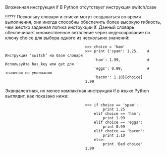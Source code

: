 Вложенная инструкция if
В Python отсутствует инструкция switch/case
 
!!!??? Поскольку словари и списки могут создаваться во время выполнения, они иногда способны обеспечить более высокую гибкость, чем жестко заданная логика инструкции if. Данный словарь обеспечивает множественное ветвление через индексирование по ключу choice для выбора одного из нескольких значений:
 
                                        >>> choice = 'ham'
                                        >>> print {'spam': 1.25,    # Инструкция ‘switch’ на базе словаря
                                            'ham': 1.99,            # Используйте has_key или get для
                                            'eggs': 0.99,           # значения по умолчанию
                                            'bacon': 1.10}[choice]
                                        1.99
 
Эквивалентная, но менее компактная инструкция if в языке Python выглядит, как показано ниже:
                                        
                                        >>> if choice == 'spam':
                                                print 1.25
                                            elif choice == 'ham':
                                                print 1.99
                                            elif choice == 'eggs':
                                                print 0.99
                                            elif choice == 'bacon':
                                                print 1.10
                                            else:
                                                print 'Bad choice'
                                        1.99